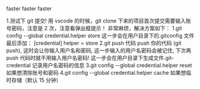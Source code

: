 faster faster faster

1.测试下 git 提交!
用 vscode 的时候，git clone 下来的项目首次提交需要输入账号密码，注意是 2 次，注意看弹出框提示！
非常麻烦，解决方案如下：
1.git config --global credential.helper store
这一步会在用户目录下的.gitconfig 文件最后添加：
[credential]
helper = store
2.git push 代码
push 你的代码 (git push), 这时会让你输入用户名和密码, 这一步输入的用户名密码会被记住, 下次再 push 代码时就不用输入用户名密码!
这一步会在用户目录下生成文件.git-credential 记录用户名密码的信息
3.git config --global credential.helper reset
如果想清除账号和密码
4.git config --global credential.helper cache
如果想临时存储（默认 15 分钟）
